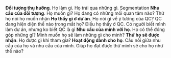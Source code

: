 **Đối tượng thụ hưởng**. Họ làm gì. Họ trải qua những gì. Segmentation
**Nhu cầu của đối tượng**. Họ muốn gì? Họ đang có những mối quan tâm nào? Thứ họ nói họ muốn nhận
**Họ thấy gì ở dự án**. Họ nói gì về ý tưởng của QC? QC đang hiện diện thế nào trong mắt họ? Điều họ thấy ở QC. Có người biết mình làm dự án, nhưng ko biết QC là gì
**Nhu cầu của mình với họ**. Họ có thể đóng góp những gì? Mình muốn họ sẽ làm những gì cho mình?
**Thứ họ sẽ được nhận**. Họ được gì khi tham gia?
**Hoạt động dành cho họ**. Cầu nối giữa nhu cầu của họ và nhu cầu của mình. Giúp họ đạt được thứ mình sẽ cho họ như thế nào?
